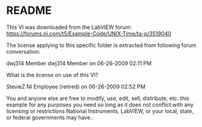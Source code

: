 # README

This VI was downloaded from the LabVIEW forum:
https://forums.ni.com/t5/Example-Code/UNIX-Time/ta-p/3519040


The license applying to this specific folder is extracted from following forum conversation:


dwj314
Member dwj314 Member
on ‎06-26-2009 02:11 PM

What is the license on use of this VI?

StevieZ NI Employee (retired)
on ‎06-26-2009 02:52 PM

You and anyone else are free to modify, use, edit, sell, distribute, etc. this example for any purposes you need so long as it does not conflict with any licensing or restrictions National Instruments, LabVIEW, or your local, state, or federal governments may have..